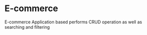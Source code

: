 # E-commerce
E-commerce Application based performs CRUD operation as well as searching and filtering
